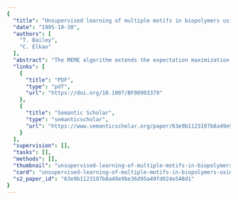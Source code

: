 ```yaml
---
{
  "title": "Unsupervised learning of multiple motifs in biopolymers using expectation maximization",
  "date": "1995-10-30",
  "authors": [
    "T. Bailey",
    "C. Elkan"
  ],
  "abstract": "The MEME algorithm extends the expectation maximization (EM) algorithm for identifying motifs in unaligned biopolymer sequences. The aim of MEME is to discover new motifs in a set of biopolymer sequences where little or nothing is known in advance about any motifs that may be present. MEME innovations expand the range of problems which can be solved using EM and increase the chance of finding good solutions. First, subsequences which actually occur in the biopolymer sequences are used as starting points for the EM algorithm to increase the probability of finding globally optimal motifs. Second, the assumption that each sequence contains exactly one occurrence of the shared motif is removed. This allows multiple appearances of a motif to occur in any sequence and permits the algorithm to ignore sequences with no appearance of the shared motif, increasing its resistance to noisy data. Third, a method for probabilistically erasing shared motifs after they are found is incorporated so that several distinct motifs can be found in the same set of sequences, both when different motifs appear in different sequences and when a single sequence may contain multiple motifs. Experiments show that MEME can discover both the CRP and LexA binding sites from a set of sequences which contain one or both sites, and that MEME can discover both the −10 and −35 promoter regions in a set ofE. coli sequences.",
  "links": [
    {
      "title": "PDF",
      "type": "pdf",
      "url": "https://doi.org/10.1007/BF00993379"
    },
    {
      "title": "Semantic Scholar",
      "type": "semanticscholar",
      "url": "https://www.semanticscholar.org/paper/63e9b1123197b8a49e9be36d95a49fd024e548d1"
    }
  ],
  "supervision": [],
  "tasks": [],
  "methods": [],
  "thumbnail": "unsupervised-learning-of-multiple-motifs-in-biopolymers-using-expectation-maximization-thumb.jpg",
  "card": "unsupervised-learning-of-multiple-motifs-in-biopolymers-using-expectation-maximization-card.jpg",
  "s2_paper_id": "63e9b1123197b8a49e9be36d95a49fd024e548d1"
}
---
```


